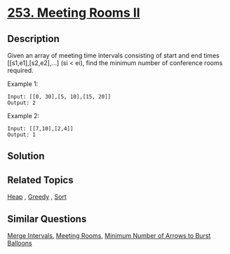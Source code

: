 # [253. Meeting Rooms II](https://leetcode.com/problems/meeting-rooms-ii)

## Description

Given an array of meeting time intervals consisting of start and end times [[s1,e1],[s2,e2],...] (si < ei), find the minimum number of conference rooms required.

Example 1:

```
Input: [[0, 30],[5, 10],[15, 20]]
Output: 2
```

Example 2:

```
Input: [[7,10],[2,4]]
Output: 1
```

## Solution



## Related Topics

[Heap](https://leetcode.com/tag/heap/) , [Greedy](https://leetcode.com/tag/greedy/) , [Sort](https://leetcode.com/tag/sort/) 

## Similar Questions

[Merge Intervals](https://leetcode.com/problems/merge-intervals/), [Meeting Rooms](https://leetcode.com/problems/meeting-rooms/), [Minimum Number of Arrows to Burst Balloons](https://leetcode.com/problems/minimum-number-of-arrows-to-burst-balloons/)
